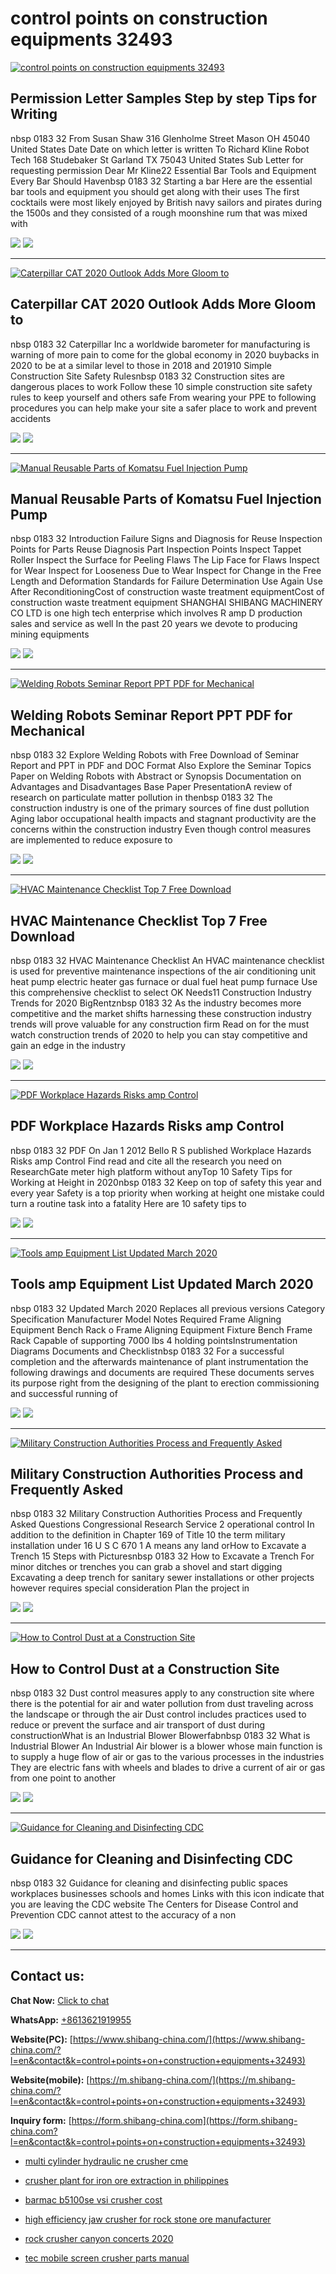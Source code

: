 # control points on construction equipments 32493

<a href="https://swt.shibang-china.com/?l=en&img&k=control+points+on+construction+equipments+32493" target="_blank">![control points on construction equipments 32493](http://static.shibang-china.com/all-800x300/503.jpg)</a>

## Permission Letter Samples Step by step Tips for Writing
nbsp 0183 32 From Susan Shaw 316 Glenholme Street Mason OH 45040 United States Date  Date on which letter is written To Richard Kline Robot Tech 168 Studebaker St Garland TX 75043 United States Sub Letter for requesting permission Dear Mr Kline22 Essential Bar Tools and Equipment Every Bar Should Havenbsp 0183 32 Starting a bar Here are the essential bar tools and equipment you should get along with their uses The first cocktails were most likely enjoyed by British navy sailors and pirates during the 1500s and they consisted of a rough moonshine rum that was mixed with


<a href="https://whatsapp.shibangsoft.com/WhatsApp.php" target="_blank" title="WhatsApp">![](http://static.shibang-china.com/icon/whatsapp.png)</a> <a href="https://swt.shibang-china.com/?l=en&icon&k=control+points+on+construction+equipments+32493" target="_blank">![](http://static.shibang-china.com/icon/chat-en.png)</a>

---

<a href="https://swt.shibang-china.com/?l=en&img&k=control+points+on+construction+equipments+32493" target="_blank">![Caterpillar CAT 2020 Outlook Adds More Gloom to](http://static.shibang-china.com/all-800x300/1026.jpg)</a>

## Caterpillar CAT 2020 Outlook Adds More Gloom to
nbsp 0183 32 Caterpillar Inc a worldwide barometer for manufacturing is warning of more pain to come for the global economy in 2020 buybacks in 2020 to be at a similar level to those in 2018 and 201910 Simple Construction Site Safety Rulesnbsp 0183 32 Construction sites are dangerous places to work Follow these 10 simple construction site safety rules to keep yourself and others safe From wearing your PPE to following procedures you can help make your site a safer place to work and prevent accidents


<a href="https://whatsapp.shibangsoft.com/WhatsApp.php" target="_blank" title="WhatsApp">![](http://static.shibang-china.com/icon/whatsapp.png)</a> <a href="https://swt.shibang-china.com/?l=en&icon&k=control+points+on+construction+equipments+32493" target="_blank">![](http://static.shibang-china.com/icon/chat-en.png)</a>

---

<a href="https://swt.shibang-china.com/?l=en&img&k=control+points+on+construction+equipments+32493" target="_blank">![Manual Reusable Parts of Komatsu Fuel Injection Pump](http://static.shibang-china.com/all-800x300/1170.jpg)</a>

## Manual Reusable Parts of Komatsu Fuel Injection Pump
nbsp 0183 32 Introduction Failure Signs and Diagnosis for Reuse Inspection Points for Parts Reuse Diagnosis Part Inspection Points Inspect Tappet Roller Inspect the Surface for Peeling Flaws The Lip Face for Flaws Inspect for Wear Inspect for Looseness Due to Wear Inspect for Change in the Free Length and Deformation Standards for Failure Determination Use Again Use After ReconditioningCost of construction waste treatment equipmentCost of construction waste treatment equipment SHANGHAI SHIBANG MACHINERY CO LTD is one high tech enterprise which involves R amp D production sales and service as well In the past 20 years we devote to producing mining equipments


<a href="https://whatsapp.shibangsoft.com/WhatsApp.php" target="_blank" title="WhatsApp">![](http://static.shibang-china.com/icon/whatsapp.png)</a> <a href="https://swt.shibang-china.com/?l=en&icon&k=control+points+on+construction+equipments+32493" target="_blank">![](http://static.shibang-china.com/icon/chat-en.png)</a>

---

<a href="https://swt.shibang-china.com/?l=en&img&k=control+points+on+construction+equipments+32493" target="_blank">![Welding Robots Seminar Report PPT PDF for Mechanical](http://static.shibang-china.com/all-800x300/12.jpg)</a>

## Welding Robots Seminar Report PPT PDF for Mechanical
nbsp 0183 32 Explore Welding Robots with Free Download of Seminar Report and PPT in PDF and DOC Format Also Explore the Seminar Topics Paper on Welding Robots with Abstract or Synopsis Documentation on Advantages and Disadvantages Base Paper PresentationA review of research on particulate matter pollution in thenbsp 0183 32 The construction industry is one of the primary sources of fine dust pollution Aging labor occupational health impacts and stagnant productivity are the concerns within the construction industry Even though control measures are implemented to reduce exposure to


<a href="https://whatsapp.shibangsoft.com/WhatsApp.php" target="_blank" title="WhatsApp">![](http://static.shibang-china.com/icon/whatsapp.png)</a> <a href="https://swt.shibang-china.com/?l=en&icon&k=control+points+on+construction+equipments+32493" target="_blank">![](http://static.shibang-china.com/icon/chat-en.png)</a>

---

<a href="https://swt.shibang-china.com/?l=en&img&k=control+points+on+construction+equipments+32493" target="_blank">![HVAC Maintenance Checklist Top 7 Free Download](http://static.shibang-china.com/all-800x300/1044.jpg)</a>

## HVAC Maintenance Checklist Top 7 Free Download
nbsp 0183 32 HVAC Maintenance Checklist An HVAC maintenance checklist is used for preventive maintenance inspections of the air conditioning unit heat pump electric heater gas furnace or dual fuel heat pump furnace Use this comprehensive checklist to select OK Needs11 Construction Industry Trends for 2020 BigRentznbsp 0183 32 As the industry becomes more competitive and the market shifts harnessing these construction industry trends will prove valuable for any construction firm Read on for the must watch construction trends of 2020 to help you can stay competitive and gain an edge in the industry


<a href="https://whatsapp.shibangsoft.com/WhatsApp.php" target="_blank" title="WhatsApp">![](http://static.shibang-china.com/icon/whatsapp.png)</a> <a href="https://swt.shibang-china.com/?l=en&icon&k=control+points+on+construction+equipments+32493" target="_blank">![](http://static.shibang-china.com/icon/chat-en.png)</a>

---

<a href="https://swt.shibang-china.com/?l=en&img&k=control+points+on+construction+equipments+32493" target="_blank">![PDF Workplace Hazards Risks amp Control](http://static.shibang-china.com/all-800x300/725.jpg)</a>

## PDF Workplace Hazards Risks amp Control
nbsp 0183 32 PDF On Jan 1 2012 Bello R S published Workplace Hazards Risks amp Control Find read and cite all the research you need on ResearchGate meter high platform without anyTop 10 Safety Tips for Working at Height in 2020nbsp 0183 32 Keep on top of safety this year and every year Safety is a top priority when working at height one mistake could turn a routine task into a fatality Here are 10 safety tips to


<a href="https://whatsapp.shibangsoft.com/WhatsApp.php" target="_blank" title="WhatsApp">![](http://static.shibang-china.com/icon/whatsapp.png)</a> <a href="https://swt.shibang-china.com/?l=en&icon&k=control+points+on+construction+equipments+32493" target="_blank">![](http://static.shibang-china.com/icon/chat-en.png)</a>

---

<a href="https://swt.shibang-china.com/?l=en&img&k=control+points+on+construction+equipments+32493" target="_blank">![Tools amp Equipment List Updated March 2020](http://static.shibang-china.com/all-800x300/1244.jpg)</a>

## Tools amp Equipment List Updated March 2020
nbsp 0183 32 Updated March 2020 Replaces all previous versions Category Specification Manufacturer Model Notes Required Frame Aligning Equipment Bench Rack o Frame Aligning Equipment Fixture Bench Frame Rack Capable of supporting 7000 lbs 4 holding pointsInstrumentation Diagrams Documents and Checklistnbsp 0183 32 For a successful completion and the afterwards maintenance of plant instrumentation the following drawings and documents are required These documents serves its purpose right from the designing of the plant to erection commissioning and successful running of


<a href="https://whatsapp.shibangsoft.com/WhatsApp.php" target="_blank" title="WhatsApp">![](http://static.shibang-china.com/icon/whatsapp.png)</a> <a href="https://swt.shibang-china.com/?l=en&icon&k=control+points+on+construction+equipments+32493" target="_blank">![](http://static.shibang-china.com/icon/chat-en.png)</a>

---

<a href="https://swt.shibang-china.com/?l=en&img&k=control+points+on+construction+equipments+32493" target="_blank">![Military Construction Authorities Process and Frequently Asked](http://static.shibang-china.com/all-800x300/571.jpg)</a>

## Military Construction Authorities Process and Frequently Asked
nbsp 0183 32 Military Construction Authorities Process and Frequently Asked Questions Congressional Research Service 2 operational control In addition to the definition in Chapter 169 of Title 10 the term military installation under 16 U S C 670 1 A means any land orHow to Excavate a Trench 15 Steps with Picturesnbsp 0183 32 How to Excavate a Trench For minor ditches or trenches you can grab a shovel and start digging Excavating a deep trench for sanitary sewer installations or other projects however requires special consideration Plan the project in


<a href="https://whatsapp.shibangsoft.com/WhatsApp.php" target="_blank" title="WhatsApp">![](http://static.shibang-china.com/icon/whatsapp.png)</a> <a href="https://swt.shibang-china.com/?l=en&icon&k=control+points+on+construction+equipments+32493" target="_blank">![](http://static.shibang-china.com/icon/chat-en.png)</a>

---

<a href="https://swt.shibang-china.com/?l=en&img&k=control+points+on+construction+equipments+32493" target="_blank">![How to Control Dust at a Construction Site](http://static.shibang-china.com/all-800x300/998.jpg)</a>

## How to Control Dust at a Construction Site
nbsp 0183 32 Dust control measures apply to any construction site where there is the potential for air and water pollution from dust traveling across the landscape or through the air Dust control includes practices used to reduce or prevent the surface and air transport of dust during constructionWhat is an Industrial Blower Blowerfabnbsp 0183 32 What is Industrial Blower An Industrial Air blower is a blower whose main function is to supply a huge flow of air or gas to the various processes in the industries They are electric fans with wheels and blades to drive a current of air or gas from one point to another


<a href="https://whatsapp.shibangsoft.com/WhatsApp.php" target="_blank" title="WhatsApp">![](http://static.shibang-china.com/icon/whatsapp.png)</a> <a href="https://swt.shibang-china.com/?l=en&icon&k=control+points+on+construction+equipments+32493" target="_blank">![](http://static.shibang-china.com/icon/chat-en.png)</a>

---

<a href="https://swt.shibang-china.com/?l=en&img&k=control+points+on+construction+equipments+32493" target="_blank">![Guidance for Cleaning and Disinfecting CDC](http://static.shibang-china.com/all-800x300/550.jpg)</a>

## Guidance for Cleaning and Disinfecting CDC
nbsp 0183 32 Guidance for cleaning and disinfecting public spaces workplaces businesses schools and homes Links with this icon indicate that you are leaving the CDC website The Centers for Disease Control and Prevention CDC cannot attest to the accuracy of a non

<a href="https://whatsapp.shibangsoft.com/WhatsApp.php" target="_blank" title="WhatsApp">![](http://static.shibang-china.com/icon/whatsapp.png)</a> <a href="https://swt.shibang-china.com/?l=en&icon&k=control+points+on+construction+equipments+32493" target="_blank">![](http://static.shibang-china.com/icon/chat-en.png)</a>

---
## Contact us:

**Chat Now:** [Click to chat](https://swt.shibang-china.com?l=en&contact&k=control+points+on+construction+equipments+32493)

**WhatsApp:**  [+8613621919955](https://whatsapp.shibangsoft.com/WhatsApp.php)

**Website(PC):** [https://www.shibang-china.com/](https://www.shibang-china.com/?l=en&contact&k=control+points+on+construction+equipments+32493)

**Website(mobile):** [https://m.shibang-china.com/](https://m.shibang-china.com/?l=en&contact&k=control+points+on+construction+equipments+32493)

**Inquiry form:** [https://form.shibang-china.com](https://form.shibang-china.com?l=en&contact&k=control+points+on+construction+equipments+32493)

* [multi cylinder hydraulic ne crusher cme](../166/multi%20cylinder%20hydraulic%20ne%20crusher%20cme.md)

* [crusher plant for iron ore extraction in philippines](../163/crusher%20plant%20for%20iron%20ore%20extraction%20in%20philippines.md)

* [barmac b5100se vsi crusher cost](../168/barmac%20b5100se%20vsi%20crusher%20cost.md)

* [high efficiency jaw crusher for rock stone ore manufacturer](../166/high%20efficiency%20jaw%20crusher%20for%20rock%20stone%20ore%20manufacturer.md)

* [rock crusher canyon concerts 2020](../168/rock%20crusher%20canyon%20concerts%202020.md)

* [tec mobile screen crusher parts manual](../166/tec%20mobile%20screen%20crusher%20parts%20manual.md)